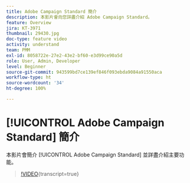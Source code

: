 ```yaml
---
title: Adobe Campaign Standard 簡介
description: 本影片會向您詳盡介紹 Adobe Campaign Standard。
feature: Overview
jira: KT-3971
thumbnail: 29430.jpg
doc-type: feature video
activity: understand
team: PMM
exl-id: 8058722e-27e2-43e2-bf60-e3d99ce90a5d
role: User, Admin, Developer
level: Beginner
source-git-commit: 943599bd7ce139ef846f093ebda9084a91550aca
workflow-type: ht
source-wordcount: '34'
ht-degree: 100%

---
```


# [!UICONTROL Adobe Campaign Standard] 簡介

本影片會簡介 [!UICONTROL Adobe Campaign Standard] 並詳盡介紹主要功能。

>[!VIDEO](https://video.tv.adobe.com/v/29430?learn=on){transcript=true}
